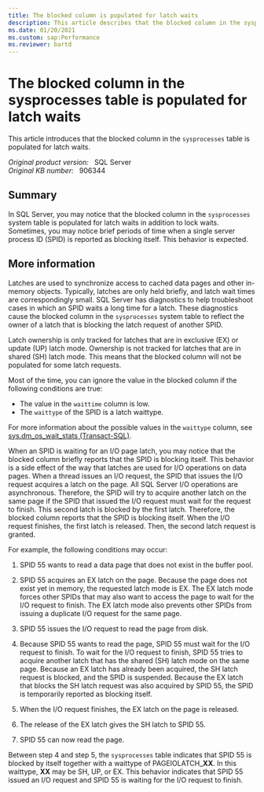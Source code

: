 ```yaml
---
title: The blocked column is populated for latch waits
description: This article describes that the blocked column in the sysprocesses table is populated for latch waits.
ms.date: 01/20/2021
ms.custom: sap:Performance
ms.reviewer: bartd
---
```

# The blocked column in the sysprocesses table is populated for latch waits

This article introduces that the blocked column in the `sysprocesses` table is populated for latch waits.

_Original product version:_ &nbsp; SQL Server  
_Original KB number:_ &nbsp; 906344

## Summary

In SQL Server, you may notice that the blocked column in the `sysprocesses` system table is populated for latch waits in addition to lock waits. Sometimes, you may notice brief periods of time when a single server process ID (SPID) is reported as blocking itself. This behavior is expected.

## More information

Latches are used to synchronize access to cached data pages and other in-memory objects. Typically, latches are only held briefly, and latch wait times are correspondingly small. SQL Server has diagnostics to help troubleshoot cases in which an SPID waits a long time for a latch. These diagnostics cause the blocked column in the `sysprocesses` system table to reflect the owner of a latch that is blocking the latch request of another SPID.

Latch ownership is only tracked for latches that are in exclusive (EX) or update (UP) latch mode. Ownership is not tracked for latches that are in shared (SH) latch mode. This means that the blocked column will not be populated for some latch requests.

Most of the time, you can ignore the value in the blocked column if the following conditions are true:

- The value in the `waittime` column is low.
- The `waittype` of the SPID is a latch waittype.

For more information about the possible values in the `waittype` column, see [sys.dm_os_wait_stats (Transact-SQL)](/sql/relational-databases/system-dynamic-management-views/sys-dm-os-wait-stats-transact-sql).

When an SPID is waiting for an I/O page latch, you may notice that the blocked column briefly reports that the SPID is blocking itself. This behavior is a side effect of the way that latches are used for I/O operations on data pages. When a thread issues an I/O request, the SPID that issues the I/O request acquires a latch on the page. All SQL Server I/O operations are asynchronous. Therefore, the SPID will try to acquire another latch on the same page if the SPID that issued the I/O request must wait for the request to finish. This second latch is blocked by the first latch. Therefore, the blocked column reports that the SPID is blocking itself. When the I/O request finishes, the first latch is released. Then, the second latch request is granted.

For example, the following conditions may occur:

1. SPID 55 wants to read a data page that does not exist in the buffer pool.
2. SPID 55 acquires an EX latch on the page. Because the page does not exist yet in memory, the requested latch mode is EX. The EX latch mode forces other SPIDs that may also want to access the page to wait for the I/O request to finish. The EX latch mode also prevents other SPIDs from issuing a duplicate I/O request for the same page.
3. SPID 55 issues the I/O request to read the page from disk.

4. Because SPID 55 wants to read the page, SPID 55 must wait for the I/O request to finish. To wait for the I/O request to finish, SPID 55 tries to acquire another latch that has the shared (SH) latch mode on the same page. Because an EX latch has already been acquired, the SH latch request is blocked, and the SPID is suspended. Because the EX latch that blocks the SH latch request was also acquired by SPID 55, the SPID is temporarily reported as blocking itself.

5. When the I/O request finishes, the EX latch on the page is released.
6. The release of the EX latch gives the SH latch to SPID 55.

7. SPID 55 can now read the page.

Between step 4 and step 5, the `sysprocesses` table indicates that SPID 55 is blocked by itself together with a waittype of PAGEIOLATCH_**XX**. In this waittype, **XX** may be SH, UP, or EX. This behavior indicates that SPID 55 issued an I/O request and SPID 55 is waiting for the I/O request to finish.
